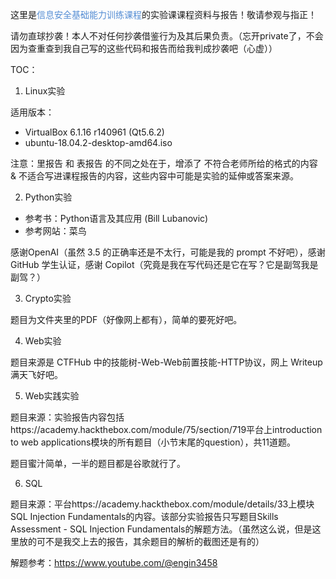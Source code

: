 这里是<font color="#548dd4">信息安全基础能力训练课程</font>的实验课课程资料与报告！敬请参观与指正！

请勿直球抄袭！本人不对任何抄袭借鉴行为及其后果负责。（忘开private了，不会因为查重查到我自己写的这些代码和报告而给我判成抄袭吧（心虚））

TOC：

1. Linux实验

适用版本：

- VirtualBox 6.1.16 r140961 (Qt5.6.2)
- ubuntu-18.04.2-desktop-amd64.iso

注意：里报告 和 表报告 的不同之处在于，增添了 不符合老师所给的格式的内容 & 不适合写进课程报告的内容，这些内容中可能是实验的延伸或答案来源。

2. Python实验

- 参考书：Python语言及其应用 (Bill Lubanovic)
- 参考网站：菜鸟

感谢OpenAI（虽然 3.5 的正确率还是不太行，可能是我的 prompt 不好吧），感谢 GitHub 学生认证，感谢 Copilot（究竟是我在写代码还是它在写？它是副驾我是副驾？）

3. Crypto实验

题目为文件夹里的PDF（好像网上都有），简单的要死好吧。

4. Web实验

题目来源是 CTFHub 中的技能树-Web-Web前置技能-HTTP协议，网上 Writeup 满天飞好吧。

5. Web实践实验

题目来源：实验报告内容包括https://academy.hackthebox.com/module/75/section/719平台上introduction to web applications模块的所有题目（小节末尾的question），共11道题。

题目蜜汁简单，一半的题目都是谷歌就行了。

6. SQL

题目来源：平台https://academy.hackthebox.com/module/details/33上模块SQL Injection Fundamentals的内容。该部分实验报告只写题目Skills Assessment - SQL Injection Fundamentals的解题方法。（虽然这么说，但是这里放的可不是我交上去的报告，其余题目的解析的截图还是有的）

解题参考：https://www.youtube.com/@engin3458


